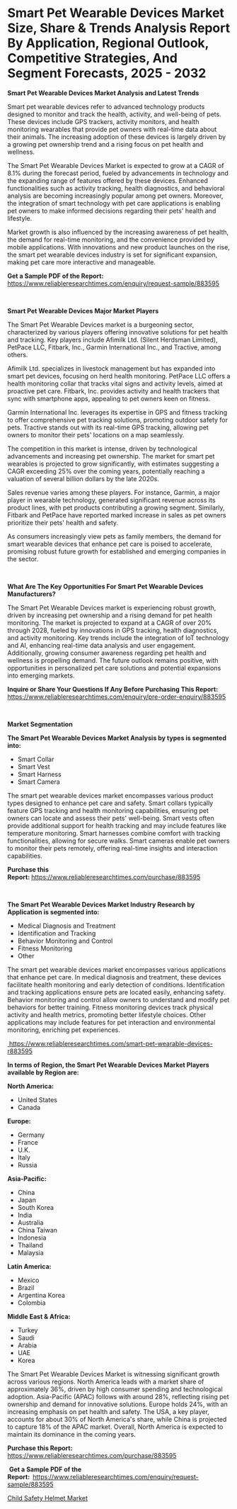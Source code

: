 <p><h1>Smart Pet Wearable Devices Market Size, Share & Trends Analysis Report By Application, Regional Outlook, Competitive Strategies, And Segment Forecasts, 2025 - 2032</h1></p><p><strong>Smart Pet Wearable Devices Market Analysis and Latest Trends</strong></p>
<p><p>Smart pet wearable devices refer to advanced technology products designed to monitor and track the health, activity, and well-being of pets. These devices include GPS trackers, activity monitors, and health monitoring wearables that provide pet owners with real-time data about their animals. The increasing adoption of these devices is largely driven by a growing pet ownership trend and a rising focus on pet health and wellness.</p><p>The Smart Pet Wearable Devices Market is expected to grow at a CAGR of 8.1% during the forecast period, fueled by advancements in technology and the expanding range of features offered by these devices. Enhanced functionalities such as activity tracking, health diagnostics, and behavioral analysis are becoming increasingly popular among pet owners. Moreover, the integration of smart technology with pet care applications is enabling pet owners to make informed decisions regarding their pets' health and lifestyle.</p><p>Market growth is also influenced by the increasing awareness of pet health, the demand for real-time monitoring, and the convenience provided by mobile applications. With innovations and new product launches on the rise, the smart pet wearable devices industry is set for significant expansion, making pet care more interactive and manageable.</p></p>
<p><strong>Get a Sample PDF of the Report:&nbsp;</strong> <a href="https://www.reliableresearchtimes.com/enquiry/request-sample/883595?utm_campaign=2175&utm_medium=2&utm_source=Github&utm_content=ia&utm_term=09022025&utm_id=smart-pet-wearable-devices">https://www.reliableresearchtimes.com/enquiry/request-sample/883595</a></p>
<p>&nbsp;</p>
<p><strong>Smart Pet Wearable Devices Major Market Players</strong></p>
<p><p>The Smart Pet Wearable Devices market is a burgeoning sector, characterized by various players offering innovative solutions for pet health and tracking. Key players include Afimilk Ltd. (Silent Herdsman Limited), PetPace LLC, Fitbark, Inc., Garmin International Inc., and Tractive, among others.</p><p>Afimilk Ltd. specializes in livestock management but has expanded into smart pet devices, focusing on herd health monitoring. PetPace LLC offers a health monitoring collar that tracks vital signs and activity levels, aimed at proactive pet care. Fitbark, Inc. provides activity and health trackers that sync with smartphone apps, appealing to pet owners keen on fitness.</p><p>Garmin International Inc. leverages its expertise in GPS and fitness tracking to offer comprehensive pet tracking solutions, promoting outdoor safety for pets. Tractive stands out with its real-time GPS tracking, allowing pet owners to monitor their pets' locations on a map seamlessly.</p><p>The competition in this market is intense, driven by technological advancements and increasing pet ownership. The market for smart pet wearables is projected to grow significantly, with estimates suggesting a CAGR exceeding 25% over the coming years, potentially reaching a valuation of several billion dollars by the late 2020s.</p><p>Sales revenue varies among these players. For instance, Garmin, a major player in wearable technology, generated significant revenue across its product lines, with pet products contributing a growing segment. Similarly, Fitbark and PetPace have reported marked increase in sales as pet owners prioritize their pets' health and safety.</p><p>As consumers increasingly view pets as family members, the demand for smart wearable devices that enhance pet care is poised to accelerate, promising robust future growth for established and emerging companies in the sector.</p></p>
<p>&nbsp;</p>
<p><strong>What Are The Key Opportunities For Smart Pet Wearable Devices Manufacturers?</strong></p>
<p><p>The Smart Pet Wearable Devices market is experiencing robust growth, driven by increasing pet ownership and a rising demand for pet health monitoring. The market is projected to expand at a CAGR of over 20% through 2028, fueled by innovations in GPS tracking, health diagnostics, and activity monitoring. Key trends include the integration of IoT technology and AI, enhancing real-time data analysis and user engagement. Additionally, growing consumer awareness regarding pet health and wellness is propelling demand. The future outlook remains positive, with opportunities in personalized pet care solutions and potential expansions into emerging markets.</p></p>
<p><strong>Inquire or Share Your Questions If Any Before Purchasing This Report:</strong> <a href="https://www.reliableresearchtimes.com/enquiry/pre-order-enquiry/883595?utm_campaign=2175&utm_medium=2&utm_source=Github&utm_content=ia&utm_term=09022025&utm_id=smart-pet-wearable-devices">https://www.reliableresearchtimes.com/enquiry/pre-order-enquiry/883595</a></p>
<p>&nbsp;</p>
<p><strong>Market Segmentation</strong></p>
<p><strong>The Smart Pet Wearable Devices Market Analysis by types is segmented into:</strong></p>
<p><ul><li>Smart Collar</li><li>Smart Vest</li><li>Smart Harness</li><li>Smart Camera</li></ul></p>
<p><p>The smart pet wearable devices market encompasses various product types designed to enhance pet care and safety. Smart collars typically feature GPS tracking and health monitoring capabilities, ensuring pet owners can locate and assess their pets' well-being. Smart vests often provide additional support for health tracking and may include features like temperature monitoring. Smart harnesses combine comfort with tracking functionalities, allowing for secure walks. Smart cameras enable pet owners to monitor their pets remotely, offering real-time insights and interaction capabilities.</p></p>
<p><strong>Purchase this Report:&nbsp;</strong><a href="https://www.reliableresearchtimes.com/purchase/883595?utm_campaign=2175&utm_medium=2&utm_source=Github&utm_content=ia&utm_term=09022025&utm_id=smart-pet-wearable-devices">https://www.reliableresearchtimes.com/purchase/883595</a></p>
<p>&nbsp;</p>
<p><strong>The Smart Pet Wearable Devices Market Industry Research by Application is segmented into:</strong></p>
<p><ul><li>Medical Diagnosis and Treatment</li><li>Identification and Tracking</li><li>Behavior Monitoring and Control</li><li>Fitness Monitoring</li><li>Other</li></ul></p>
<p><p>The smart pet wearable devices market encompasses various applications that enhance pet care. In medical diagnosis and treatment, these devices facilitate health monitoring and early detection of conditions. Identification and tracking applications ensure pets are located easily, enhancing safety. Behavior monitoring and control allow owners to understand and modify pet behaviors for better training. Fitness monitoring devices track physical activity and health metrics, promoting better lifestyle choices. Other applications may include features for pet interaction and environmental monitoring, enriching pet experiences.</p></p>
<p><a href="https://www.reliableresearchtimes.com/smart-pet-wearable-devices-r883595?utm_campaign=2175&utm_medium=2&utm_source=Github&utm_content=ia&utm_term=09022025&utm_id=smart-pet-wearable-devices">&nbsp;https://www.reliableresearchtimes.com/smart-pet-wearable-devices-r883595</a></p>
<p><strong>In terms of Region, the Smart Pet Wearable Devices Market Players available by Region are:</strong></p>
<p>
    <p> <strong> North America: </strong>
        <ul>
            <li>United States</li>
            <li>Canada</li>
        </ul>
        </p> 
    <p> <strong> Europe: </strong>
        <ul>
            <li>Germany</li>
            <li>France</li>
            <li>U.K.</li>
            <li>Italy</li>
            <li>Russia</li>
        </ul>
        </p> 
    <p> <strong> Asia-Pacific: </strong>
        <ul>
            <li>China</li>
            <li>Japan</li>
            <li>South Korea</li>
            <li>India</li>
            <li>Australia</li>
            <li>China Taiwan</li>
            <li>Indonesia</li>
            <li>Thailand</li>
            <li>Malaysia</li>
        </ul>
        </p> 
    <p> <strong> Latin America: </strong>
        <ul>
            <li>Mexico</li>
            <li>Brazil</li>
            <li>Argentina Korea</li>
            <li>Colombia</li>
        </ul>
        </p> 
    <p> <strong> Middle East & Africa: </strong>
        <ul>
            <li>Turkey</li>
            <li>Saudi</li>
            <li>Arabia</li>
            <li>UAE</li>
            <li>Korea</li>
        </ul>
    </p>
    </p>
<p><p>The Smart Pet Wearable Devices Market is witnessing significant growth across various regions. North America leads with a market share of approximately 36%, driven by high consumer spending and technological adoption. Asia-Pacific (APAC) follows with around 28%, reflecting rising pet ownership and demand for innovative solutions. Europe holds 24%, with an increasing emphasis on pet health and safety. The USA, a key player, accounts for about 30% of North America's share, while China is projected to capture 18% of the APAC market. Overall, North America is expected to maintain its dominance in the coming years.</p></p>
<p><strong>Purchase this Report: </strong><a href="https://www.reliableresearchtimes.com/purchase/883595?utm_campaign=2175&utm_medium=2&utm_source=Github&utm_content=ia&utm_term=09022025&utm_id=smart-pet-wearable-devices">https://www.reliableresearchtimes.com/purchase/883595</a></p>
<p>&nbsp;<strong>Get a Sample PDF of the Report:&nbsp;&nbsp;</strong><a href="https://www.reliableresearchtimes.com/enquiry/request-sample/883595?utm_campaign=2175&utm_medium=2&utm_source=Github&utm_content=ia&utm_term=09022025&utm_id=smart-pet-wearable-devices">https://www.reliableresearchtimes.com/enquiry/request-sample/883595</a></p>
<p><strong></strong></p>
<p><p><a href="https://github.com/jerhoskinson197676/Market-Research-Report-List-1/blob/main/child-safety-helmet-market.md?utm_campaign=2175&utm_medium=2&utm_source=Github&utm_content=ia&utm_term=09022025&utm_id=smart-pet-wearable-devices">Child Safety Helmet Market</a></p></p>